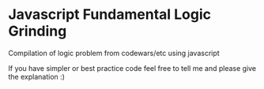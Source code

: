 # Javascript Fundamental Logic Grinding
Compilation of logic problem from codewars/etc using javascript

If you have simpler or best practice code feel free to tell me and please give the explanation :)
